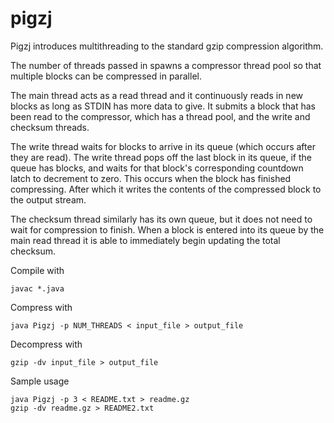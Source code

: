 # pigzj

Pigzj introduces multithreading to the standard gzip compression algorithm. 

The number of threads passed in spawns a compressor thread pool so that multiple blocks can be compressed in parallel.

The main thread acts as a read thread and it continuously reads in new blocks as long as STDIN has more data to give. It submits a block that has been read to the compressor, which has a thread pool, and the write and checksum threads.

The write thread waits for blocks to arrive in its queue (which occurs after they are read). The write thread pops off the last block in its queue, if the queue has blocks, and waits for that block's corresponding countdown latch to decrement to zero. This occurs when the block has finished compressing. After which it writes the contents of the compressed block to the output stream. 

The checksum thread similarly has its own queue, but it does not need to wait for compression to finish. When a block is entered into its queue by the main read thread it is able to immediately begin updating the total checksum. 

Compile with 
```
javac *.java 
```

Compress with 
```
java Pigzj -p NUM_THREADS < input_file > output_file
```

Decompress with 
```
gzip -dv input_file > output_file
```

Sample usage
``` 
java Pigzj -p 3 < README.txt > readme.gz 
gzip -dv readme.gz > README2.txt
```
